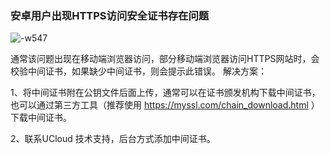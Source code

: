 

### 安卓用户出现HTTPS访问安全证书存在问题

![-w547](../../images/waf20.png)

通常该问题出现在移动端浏览器访问，部分移动端浏览器访问HTTPS网站时，会校验中间证书，如果缺少中间证书，则会提示此错误。 解决方案：

1、将中间证书附在公钥文件后面上传，通常可以在证书颁发机构下载中间证书，也可以通过第三方工具（推荐使用 https://myssl.com/chain_download.html ）下载中间证书。

2、联系UCloud 技术支持，后台方式添加中间证书。


